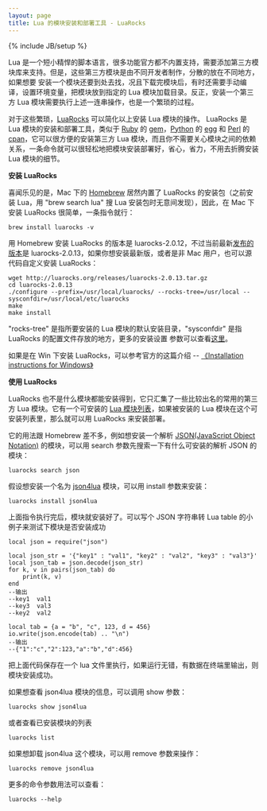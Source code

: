 ```yaml
---
layout: page
title: Lua 的模块安装和部署工具 - LuaRocks
---
```

{% include JB/setup %}

Lua 是一个短小精悍的脚本语言，很多功能官方都不内置支持，需要添加第三方模块库来支持。但是，这些第三方模块是由不同开发者制作，分散的放在不同地方，如果想要
安装一个模块还要到处去找，况且下载完模块后，有时还需要手动编译，设置环境变量，把模块放到指定的 Lua 模块加载目录。反正，安装一个第三方 Lua
模块需要执行上述一连串操作，也是一个繁琐的过程。

对于这些繁琐，[LuaRocks](http://www.luarocks.org/) 可以简化以上安装 Lua 模块的操作。 LuaRocks 是 Lua
模块的安装和部署工具，类似于 [Ruby](http://www.ruby-lang.org/) 的
[gem](http://rubygems.org/)，[Python](http://www.python.org/) 的
[egg](http://wiki.python.org/moin/egg) 和 [Perl](http://www.perl.org/) 的
[cpan](http://www.cpan.org/)，它可以很方便的安装第三方 Lua
模块，而且你不需要关心模块之间的依赖关系，一条命令就可以很轻松地把模块安装部署好，省心，省力，不用去折腾安装 Lua 模块的细节。

**安装 LuaRocks**

喜闻乐见的是，Mac 下的 [Homebrew](http://dhq.me/mac-apt-get-homebrew) 居然内置了 LuaRocks
的安装包（之前安装 Lua，用 "brew search lua" 搜 Lua 安装包时无意间发现），因此，在 Mac 下安装 LuaRocks
很简单，一条指令就行：

    
    
    brew install luarocks -v
    

用 Homebrew 安装 LuaRocks 的版本是
luarocks-2.0.12，不过当前最新[发布的版本](http://luarocks.org/releases/)是
luarocks-2.0.13，如果你想安装最新版，或者是非 Mac 用户，也可以源代码自定义安装 LuaRocks：

    
    
    wget http://luarocks.org/releases/luarocks-2.0.13.tar.gz
    cd luarocks-2.0.13
    ./configure --prefix=/usr/local/luarocks/ --rocks-tree=/usr/local --sysconfdir=/usr/local/etc/luarocks
    make
    make install
    

"rocks-tree" 是指所要安装的 Lua 模块的默认安装目录，"sysconfdir" 是指 LuaRocks 的配置文件存放的地方，更多的安装设置
参数可以查看[这里](http://www.luarocks.org/en/Installation_instructions_for_Unix)。

如果是在 Win 下安装 LuaRocks，可以参考官方的这篇介绍 -- [《Installation instructions for
Windows》](http://www.luarocks.org/en/Installation_instructions_for_Windows)

**使用 LuaRocks**

LuaRocks 也不是什么模块都能安装得到，它只汇集了一些比较出名的常用的第三方 Lua 模块。它有一个可安装的 [Lua
模块列表](http://luarocks.org/repositories/rocks/)，如果被安装的 Lua 模块在这个可安装列表里，那么就可以用
LuaRocks 来安装部署。

它的用法跟 Homebrew 差不多，例如想安装一个解析 [JSON(JavaScript Object
Notation)](http://www.json.org/) 的模块，可以用 search 参数先搜索一下有什么可安装的解析 JSON 的模块：

    
    
    luarocks search json
    

假设想安装一个名为 [json4lua](http://json.luaforge.net/) 模块，可以用 install 参数来安装：

    
    
    luarocks install json4lua
    

上面指令执行完后，模块就安装好了。可以写个 JSON 字符串转 Lua table 的小例子来测试下模块是否安装成功

    
    
    local json = require("json")
    
    local json_str = '{"key1" : "val1", "key2" : "val2", "key3" : "val3"}'
    local json_tab = json.decode(json_str)
    for k, v in pairs(json_tab) do
    	print(k, v)
    end
    --输出
    --key1	val1
    --key3	val3
    --key2	val2
    
    local tab = {a = "b", "c", 123, d = 456}
    io.write(json.encode(tab) .. "\n")
    --输出
    --{"1":"c","2":123,"a":"b","d":456}
    

把上面代码保存在一个 lua 文件里执行，如果运行无错，有数据在终端里输出，则模块安装成功。

如果想查看 json4lua 模块的信息，可以调用 show 参数：

    
    
    luarocks show json4lua
    

或者查看已安装模块的列表

    
    
    luarocks list
    

如果想卸载 json4lua 这个模块，可以用 remove 参数来操作：

    
    
    luarocks remove json4lua
    

更多的命令参数用法可以查看：

    
    
    luarocks --help
    

